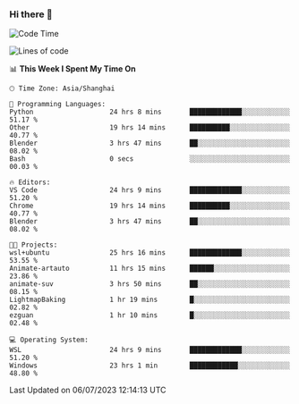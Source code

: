 ### Hi there 👋

<!--
**GwenKaplan/GwenKaplan** is a ✨ _special_ ✨ repository because its `README.md` (this file) appears on your GitHub profile.

Here are some ideas to get you started:

- 🔭 I’m currently working on ...
- 🌱 I’m currently learning ...
- 👯 I’m looking to collaborate on ...
- 🤔 I’m looking for help with ...
- 💬 Ask me about ...
- 📫 How to reach me: ...
- 😄 Pronouns: ...
- ⚡ Fun fact: ...
-->

<!--START_SECTION:waka-->
![Code Time](http://img.shields.io/badge/Code%20Time-145%20hrs%2022%20mins-blue)

![Lines of code](https://img.shields.io/badge/From%20Hello%20World%20I%27ve%20Written-2.0%20thousand%20lines%20of%20code-blue)

📊 **This Week I Spent My Time On** 

```text
🕑︎ Time Zone: Asia/Shanghai

💬 Programming Languages: 
Python                   24 hrs 8 mins       █████████████░░░░░░░░░░░░   51.17 % 
Other                    19 hrs 14 mins      ██████████░░░░░░░░░░░░░░░   40.77 % 
Blender                  3 hrs 47 mins       ██░░░░░░░░░░░░░░░░░░░░░░░   08.02 % 
Bash                     0 secs              ░░░░░░░░░░░░░░░░░░░░░░░░░   00.03 % 

🔥 Editors: 
VS Code                  24 hrs 9 mins       █████████████░░░░░░░░░░░░   51.20 % 
Chrome                   19 hrs 14 mins      ██████████░░░░░░░░░░░░░░░   40.77 % 
Blender                  3 hrs 47 mins       ██░░░░░░░░░░░░░░░░░░░░░░░   08.02 % 

🐱‍💻 Projects: 
wsl+ubuntu               25 hrs 16 mins      █████████████░░░░░░░░░░░░   53.55 % 
Animate-artauto          11 hrs 15 mins      ██████░░░░░░░░░░░░░░░░░░░   23.86 % 
animate-suv              3 hrs 50 mins       ██░░░░░░░░░░░░░░░░░░░░░░░   08.15 % 
LightmapBaking           1 hr 19 mins        █░░░░░░░░░░░░░░░░░░░░░░░░   02.82 % 
ezguan                   1 hr 10 mins        █░░░░░░░░░░░░░░░░░░░░░░░░   02.48 % 

💻 Operating System: 
WSL                      24 hrs 9 mins       █████████████░░░░░░░░░░░░   51.20 % 
Windows                  23 hrs 1 min        ████████████░░░░░░░░░░░░░   48.80 % 
```


 Last Updated on 06/07/2023 12:14:13 UTC
<!--END_SECTION:waka-->
